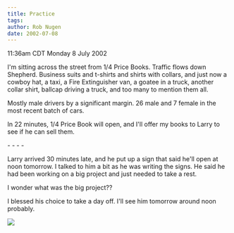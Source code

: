 ```yaml
---
title: Practice
tags: 
author: Rob Nugen
date: 2002-07-08
---
```


<p class=date>11:36am CDT Monday 8 July 2002</p>

<p>I'm sitting across the street from 1/4 Price Books.  Traffic flows
down Shepherd.  Business suits and t-shirts and shirts with collars,
and just now a cowboy hat, a taxi, a Fire Extinguisher van, a goatee
in a truck, another collar shirt, ballcap driving a truck, and too
many to mention them all.</p>

<p>Mostly male drivers by a significant margin.  26 male and 7 female
in the most recent batch of cars.</p>

<p>In 22 minutes, 1/4 Price Book will open, and I'll offer my books to
Larry to see if he can sell them.</p>

<p>- - - -</p>

<p>Larry arrived 30 minutes late, and he put up a sign that said he'll
open at noon tomorrow.  I talked to him a bit as he was writing the
signs.  He said he had been working on a big project and just needed
to take a rest.</p>

<p>I wonder what was the big project??</p>

<p>I blessed his choice to take a day off.  I'll see him tomorrow
around noon probably.</p>

<p><img src="/images/rob/wL-ROB.gif"/></p>
